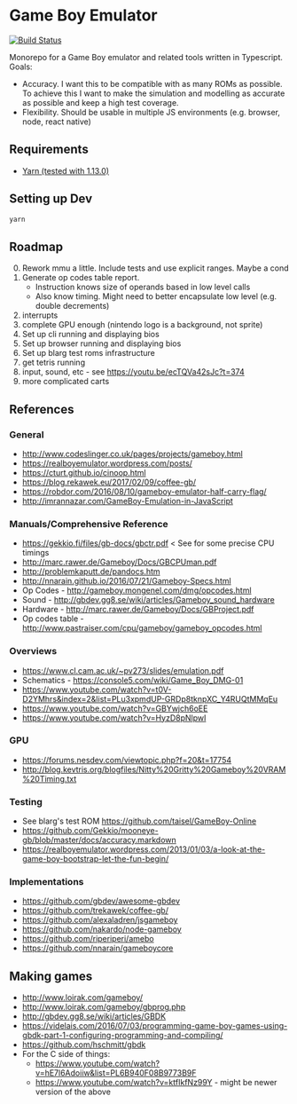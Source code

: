 # Game Boy Emulator

[![Build Status](https://travis-ci.org/danielholmes/game-boy-emulator.svg?branch=master)](https://travis-ci.org/danielholmes/game-boy-emulator)

Monorepo for a Game Boy emulator and related tools written in Typescript. Goals:

 - Accuracy. I want this to be compatible with as many ROMs as possible. To achieve this I want to make the simulation 
   and modelling as accurate as possible and keep a high test coverage.
 - Flexibility. Should be usable in multiple JS environments (e.g. browser, node, react native)


## Requirements

 - [Yarn (tested with 1.13.0)](https://yarnpkg.com/)


## Setting up Dev

```bash
yarn
```


## Roadmap

 0. Rework mmu a little. Include tests and use explicit ranges. Maybe a cond
 0. Generate op codes table report.
    - Instruction knows size of operands based in low level calls
    - Also know timing. Might need to better encapsulate low level (e.g. double decrements)
 1. interrupts
 2. complete GPU enough (nintendo logo is a background, not sprite)
 3. Set up cli running and displaying bios
 4. Set up browser running and displaying bios
 5. Set up blarg test roms infrastructure
 6. get tetris running
 7. input, sound, etc - see https://youtu.be/ecTQVa42sJc?t=374
 8. more complicated carts


## References

### General

 - http://www.codeslinger.co.uk/pages/projects/gameboy.html
 - https://realboyemulator.wordpress.com/posts/
 - https://cturt.github.io/cinoop.html
 - https://blog.rekawek.eu/2017/02/09/coffee-gb/
 - https://robdor.com/2016/08/10/gameboy-emulator-half-carry-flag/
 - http://imrannazar.com/GameBoy-Emulation-in-JavaScript

### Manuals/Comprehensive Reference

 - https://gekkio.fi/files/gb-docs/gbctr.pdf < See for some precise CPU timings
 - http://marc.rawer.de/Gameboy/Docs/GBCPUman.pdf
 - http://problemkaputt.de/pandocs.htm 
 - http://nnarain.github.io/2016/07/21/Gameboy-Specs.html
 - Op Codes - http://gameboy.mongenel.com/dmg/opcodes.html
 - Sound - http://gbdev.gg8.se/wiki/articles/Gameboy_sound_hardware
 - Hardware - http://marc.rawer.de/Gameboy/Docs/GBProject.pdf
 - Op codes table - http://www.pastraiser.com/cpu/gameboy/gameboy_opcodes.html

### Overviews

 - https://www.cl.cam.ac.uk/~pv273/slides/emulation.pdf
 - Schematics - https://console5.com/wiki/Game_Boy_DMG-01
 - https://www.youtube.com/watch?v=t0V-D2YMhrs&index=2&list=PLu3xpmdUP-GRDp8tknpXC_Y4RUQtMMqEu
 - https://www.youtube.com/watch?v=GBYwjch6oEE
 - https://www.youtube.com/watch?v=HyzD8pNlpwI

### GPU

 - https://forums.nesdev.com/viewtopic.php?f=20&t=17754
 - http://blog.kevtris.org/blogfiles/Nitty%20Gritty%20Gameboy%20VRAM%20Timing.txt

### Testing

 - See blarg's test ROM https://github.com/taisel/GameBoy-Online
 - https://github.com/Gekkio/mooneye-gb/blob/master/docs/accuracy.markdown
 - https://realboyemulator.wordpress.com/2013/01/03/a-look-at-the-game-boy-bootstrap-let-the-fun-begin/ 
 
### Implementations

 - https://github.com/gbdev/awesome-gbdev
 - https://github.com/trekawek/coffee-gb/
 - https://github.com/alexaladren/jsgameboy
 - https://github.com/nakardo/node-gameboy
 - https://github.com/riperiperi/amebo
 - https://github.com/nnarain/gameboycore
 
## Making games

 - http://www.loirak.com/gameboy/
 - http://www.loirak.com/gameboy/gbprog.php
 - http://gbdev.gg8.se/wiki/articles/GBDK
 - https://videlais.com/2016/07/03/programming-game-boy-games-using-gbdk-part-1-configuring-programming-and-compiling/
 - https://github.com/hschmitt/gbdk
 - For the C side of things:
   - https://www.youtube.com/watch?v=hE7l6Adoiiw&list=PL6B940F08B9773B9F
   - https://www.youtube.com/watch?v=ktfIkfNz99Y - might be newer version of the above
